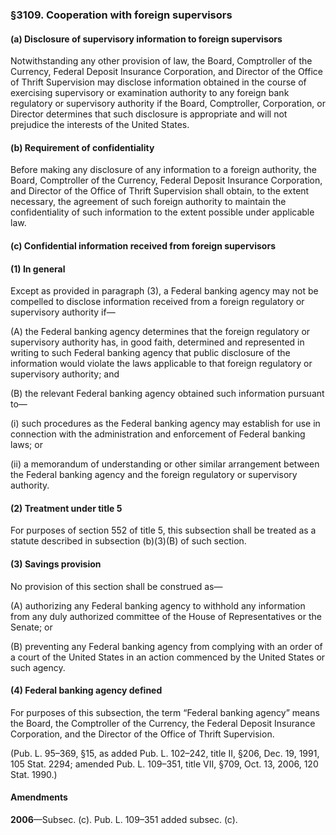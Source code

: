 ### §3109. Cooperation with foreign supervisors ###

#### (a) Disclosure of supervisory information to foreign supervisors ####

Notwithstanding any other provision of law, the Board, Comptroller of the Currency, Federal Deposit Insurance Corporation, and Director of the Office of Thrift Supervision may disclose information obtained in the course of exercising supervisory or examination authority to any foreign bank regulatory or supervisory authority if the Board, Comptroller, Corporation, or Director determines that such disclosure is appropriate and will not prejudice the interests of the United States.

#### (b) Requirement of confidentiality ####

Before making any disclosure of any information to a foreign authority, the Board, Comptroller of the Currency, Federal Deposit Insurance Corporation, and Director of the Office of Thrift Supervision shall obtain, to the extent necessary, the agreement of such foreign authority to maintain the confidentiality of such information to the extent possible under applicable law.

#### (c) Confidential information received from foreign supervisors ####

#### (1) In general ####

Except as provided in paragraph (3), a Federal banking agency may not be compelled to disclose information received from a foreign regulatory or supervisory authority if—

(A) the Federal banking agency determines that the foreign regulatory or supervisory authority has, in good faith, determined and represented in writing to such Federal banking agency that public disclosure of the information would violate the laws applicable to that foreign regulatory or supervisory authority; and

(B) the relevant Federal banking agency obtained such information pursuant to—

(i) such procedures as the Federal banking agency may establish for use in connection with the administration and enforcement of Federal banking laws; or

(ii) a memorandum of understanding or other similar arrangement between the Federal banking agency and the foreign regulatory or supervisory authority.

#### (2) Treatment under title 5 ####

For purposes of section 552 of title 5, this subsection shall be treated as a statute described in subsection (b)(3)(B) of such section.

#### (3) Savings provision ####

No provision of this section shall be construed as—

(A) authorizing any Federal banking agency to withhold any information from any duly authorized committee of the House of Representatives or the Senate; or

(B) preventing any Federal banking agency from complying with an order of a court of the United States in an action commenced by the United States or such agency.

#### (4) Federal banking agency defined ####

For purposes of this subsection, the term “Federal banking agency” means the Board, the Comptroller of the Currency, the Federal Deposit Insurance Corporation, and the Director of the Office of Thrift Supervision.

(Pub. L. 95–369, §15, as added Pub. L. 102–242, title II, §206, Dec. 19, 1991, 105 Stat. 2294; amended Pub. L. 109–351, title VII, §709, Oct. 13, 2006, 120 Stat. 1990.)

#### Amendments ####

**2006**—Subsec. (c). Pub. L. 109–351 added subsec. (c).